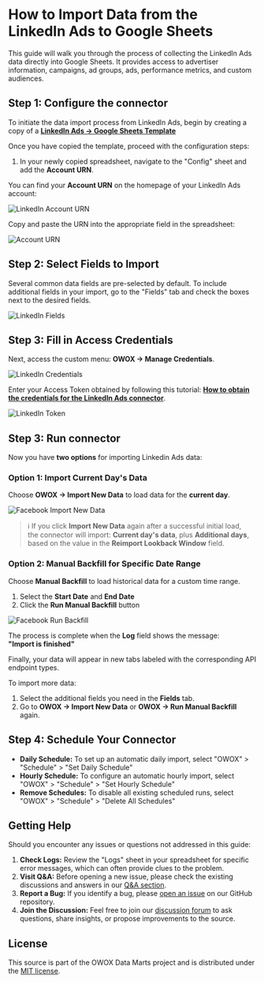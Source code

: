 # How to Import Data from the LinkedIn Ads to Google Sheets

This guide will walk you through the process of collecting the LinkedIn Ads data directly into Google Sheets.
It provides access to advertiser information, campaigns, ad groups, ads, performance metrics, and custom audiences.

## Step 1: Configure the connector

To initiate the data import process from LinkedIn Ads, begin by creating a copy of a [**LinkedIn Ads → Google Sheets Template**]([https://docs.google.com/spreadsheets/d/15AujaJ_x-ibEqs2u3DwvC8qV0hYC7oO1b1LGLEen1mQ/copy](https://docs.google.com/spreadsheets/d/1-eo1z9h5qKGfNDVmSoVYgyEkWfRWRy07NaU5hZnM4Vk/copy))

Once you have copied the template, proceed with the configuration steps:

1. In your newly copied spreadsheet, navigate to the "Config" sheet and add the **Account URN**.

You can find your **Account URN** on the homepage of your LinkedIn Ads account:

![LinkedIn Account URN](/packages/connectors/src/Sources/LinkedInAds/res/linkedin_account.png)

Copy and paste the URN into the appropriate field in the spreadsheet:

![Account URN](/packages/connectors/src/Sources/LinkedInAds/res/linkedin_pasteurn.png)

## Step 2: Select Fields to Import

Several common data fields are pre-selected by default. To include additional fields in your import, go to the "Fields" tab and check the boxes next to the desired fields.

![LinkedIn Fields](/packages/connectors/src/Sources/LinkedInAds/res/linkedin_fields.png)

## Step 3: Fill in Access Credentials

Next, access the custom menu: **OWOX → Manage Credentials**.

![LinkedIn Credentials](/packages/connectors/src/Sources/LinkedInAds/res/linkedin_credentials.png)

Enter your Access Token obtained by following this tutorial: [**How to obtain the credentials for the LinkedIn Ads connector**](/packages/connectors/src/Sources/LinkedInAds/CREDENTIALS.md).

![LinkedIn Token](/packages/connectors/src/Sources/LinkedInAds/res/linkedin_token.png)

## Step 3: Run connector

Now you have **two options** for importing Linkedin Ads data:

### Option 1: Import Current Day's Data

Choose **OWOX → Import New Data** to load data for the **current day**.

![Facebook Import New Data](/packages/connectors/src/Sources/FacebookMarketing/res/facebook_newdata.png)

> ℹ️ If you click **Import New Data** again after a successful initial load,  
> the connector will import: **Current day's data**, plus **Additional days**, based on the value in the **Reimport Lookback Window** field.

### Option 2: Manual Backfill for Specific Date Range

Choose **Manual Backfill** to load historical data for a custom time range.

1. Select the **Start Date** and **End Date**  
2. Click the **Run Manual Backfill** button

![Facebook Run Backfill](/packages/connectors/src/Sources/FacebookMarketing/res/facebook_runbackfill.png)

The process is complete when the **Log** field shows the message:  
**"Import is finished"**  

Finally, your data will appear in new tabs labeled with the corresponding API endpoint types.  

To import more data:

1. Select the additional fields you need in the **Fields** tab.
2. Go to **OWOX → Import New Data** or **OWOX → Run Manual Backfill** again.

## Step 4: Schedule Your Connector

- **Daily Schedule:** To set up an automatic daily import, select "OWOX" > "Schedule" > "Set Daily Schedule"
- **Hourly Schedule:** To configure an automatic hourly import, select "OWOX" > "Schedule" > "Set Hourly Schedule"
- **Remove Schedules:** To disable all existing scheduled runs, select "OWOX" > "Schedule" > "Delete All Schedules"

## Getting Help

Should you encounter any issues or questions not addressed in this guide:

1. **Check Logs:** Review the "Logs" sheet in your spreadsheet for specific error messages, which can often provide clues to the problem.
2. **Visit Q&A:** Before opening a new issue, please check the existing discussions and answers in our [Q&A section](https://github.com/OWOX/owox-data-marts/discussions/categories/q-a).
3. **Report a Bug:** If you identify a bug, please [open an issue](https://github.com/OWOX/owox-data-marts/issues) on our GitHub repository.
4. **Join the Discussion:** Feel free to join our [discussion forum](https://github.com/OWOX/owox-data-marts/discussions) to ask questions, share insights, or propose improvements to the source.

## License

This source is part of the OWOX Data Marts project and is distributed under the [MIT license](/licenses/MIT.md).
